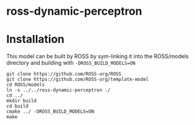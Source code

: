# ross-dynamic-perceptron

# Installation

This model can be built by ROSS by sym-linking it into the ROSS/models directory and building with `-DROSS_BUILD_MODELS=ON`

``` shell
git clone https://github.com/ROSS-org/ROSS
git clone https://github.com/ROSS-org/template-model
cd ROSS/models
ln -s ../../ross-dynamic-perceptron ./
cd ../
mkdir build
cd build
cmake ../ -DROSS_BUILD_MODELS=ON
make
```
